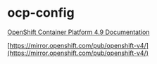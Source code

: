 # ocp-config

[OpenShift Container Platform 4.9 Documentation](https://docs.openshift.com/container-platform/4.9/welcome/index.html)

[https://mirror.openshift.com/pub/openshift-v4/](https://mirror.openshift.com/pub/openshift-v4/)
